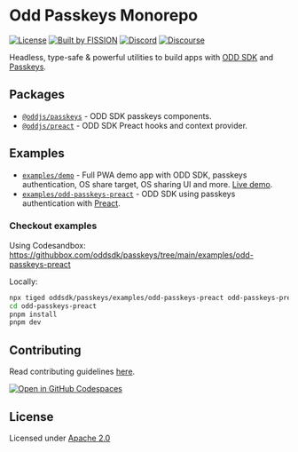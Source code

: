# Odd Passkeys Monorepo

[![License](https://img.shields.io/badge/License-Apache%202.0-blue.svg)](https://github.com/oddsdk/passkeys/blob/main/license)
[![Built by FISSION](https://img.shields.io/badge/⌘-Built_by_FISSION-purple.svg)](https://fission.codes)
[![Discord](https://img.shields.io/discord/478735028319158273.svg)](https://discord.gg/zAQBDEq)
[![Discourse](https://img.shields.io/discourse/https/talk.fission.codes/topics)](https://talk.fission.codes)

Headless, type-safe & powerful utilities to build apps with [ODD SDK](https://odd.dev/) and [Passkeys](https://w3c.github.io/webauthn).

## Packages

- [`@oddjs/passkeys`](packages/odd-passkeys/) - ODD SDK passkeys components.
- [`@oddjs/preact`](packages/odd-preact/) - ODD SDK Preact hooks and context provider.

## Examples

- [`examples/demo`](examples/demo/) - Full PWA demo app with ODD SDK, passkeys authentication, OS share target, OS sharing UI and more. [Live demo](https://passkeys.fission.app/).
- [`examples/odd-passkeys-preact`](examples/odd-passkeys-preact/) - ODD SDK using passkeys authentication with [Preact](https://preactjs.com/).

### Checkout examples

Using Codesandbox: <https://githubbox.com/oddsdk/passkeys/tree/main/examples/odd-passkeys-preact>

Locally:

```bash
npx tiged oddsdk/passkeys/examples/odd-passkeys-preact odd-passkeys-preact
cd odd-passkeys-preact
pnpm install
pnpm dev
```

## Contributing

Read contributing guidelines [here](.github/CONTRIBUTING.md).

[![Open in GitHub Codespaces](https://github.com/codespaces/badge.svg)](https://codespaces.new/oddsdk/passkeys)

## License

Licensed under [Apache 2.0](license)
